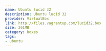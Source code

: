 ```yaml
---
name: Ubuntu lucid 32
description: Ubuntu lucid 32
provider: VirtualBox
link: http://files.vagrantup.com/lucid32.box
size: 261MB
category: boxes
tags:
- ubuntu
---
```

